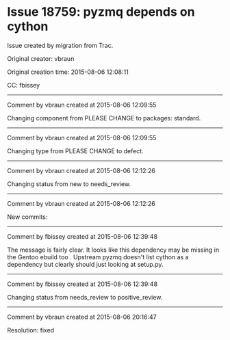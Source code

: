 # Issue 18759: pyzmq depends on cython

Issue created by migration from Trac.

Original creator: vbraun

Original creation time: 2015-08-06 12:08:11

CC:  fbissey




---

Comment by vbraun created at 2015-08-06 12:09:55

Changing component from PLEASE CHANGE to packages: standard.


---

Comment by vbraun created at 2015-08-06 12:09:55

Changing type from PLEASE CHANGE to defect.


---

Comment by vbraun created at 2015-08-06 12:12:26

Changing status from new to needs_review.


---

Comment by vbraun created at 2015-08-06 12:12:26

New commits:


---

Comment by fbissey created at 2015-08-06 12:39:48

The message is fairly clear. It looks like this dependency may be missing in the Gentoo ebuild too . Upstream pyzmq doesn't list cython as a dependency but clearly should just looking at setup.py.


---

Comment by fbissey created at 2015-08-06 12:39:48

Changing status from needs_review to positive_review.


---

Comment by vbraun created at 2015-08-06 20:16:47

Resolution: fixed
